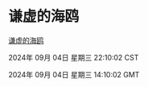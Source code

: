 # 谦虚的海鸥
[谦虚的海鸥](http://219.139.196.164:56308/qxdho/course/base/hotlink/index.php)

2024年 09月 04日 星期三 22:10:02 CST

2024年 09月 04日 星期三 14:10:02 GMT
